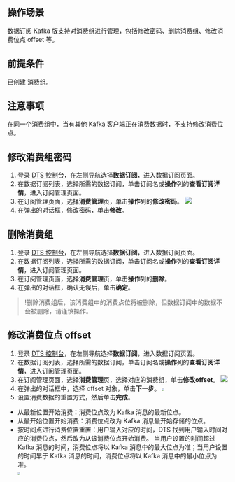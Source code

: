 ## 操作场景

数据订阅 Kafka 版支持对消费组进行管理，包括修改密码、删除消费组、修改消费位点 offset 等。

## 前提条件

已创建 [消费组](https://cloud.tencent.com/document/product/571/52377)。

## 注意事项

在同一个消费组中，当有其他 Kafka 客户端正在消费数据时，不支持修改消费位点。

## 修改消费组密码
1. 登录 [DTS 控制台](https://console.cloud.tencent.com/dts/dss)，在左侧导航选择**数据订阅**，进入数据订阅页面。
2. 在数据订阅列表，选择所需的数据订阅，单击订阅名或**操作**列的**查看订阅详情**，进入订阅管理页面。
3. 在订阅管理页面，选择**消费管理**页，单击**操作**列的**修改密码**。
![](https://qcloudimg.tencent-cloud.cn/raw/0c67de8c0bea38233d7f51a0ec15ed33.png)
4. 在弹出的对话框，修改密码，单击**修改**。

## 删除消费组
1. 登录 [DTS 控制台](https://console.cloud.tencent.com/dts/dss)，在左侧导航选择**数据订阅**，进入数据订阅页面。
2. 在数据订阅列表，选择所需的数据订阅，单击订阅名或**操作**列的**查看订阅详情**，进入订阅管理页面。
3. 在订阅管理页面，选择**消费管理**页，单击**操作**列的**删除**。
4. 在弹出的对话框，确认无误后，单击**确定**。
>!删除消费组后，该消费组中的消费点位将被删除，但数据订阅中的数据不会被删除，请谨慎操作。

## 修改消费位点 offset

1. 登录 [DTS 控制台](https://console.cloud.tencent.com/dts/dss)，在左侧导航选择**数据订阅**，进入数据订阅页面。
2. 在数据订阅列表，选择所需的数据订阅，单击订阅名或**操作**列的**查看订阅详情**，进入订阅管理页面。
3. 在订阅管理页面，选择**消费管理**页，选择对应的消费组，单击**修改offset**。
   ![](https://qcloudimg.tencent-cloud.cn/raw/e0de51ef6e49b24091ea334074154f76.png)
4. 在弹出的对话框中，选择 offset 对象，单击**下一步**。
   <img src="https://qcloudimg.tencent-cloud.cn/raw/46c27252f8bd772e61209e60d6849971.png" style="zoom:35%;" />	
5. 设置消费数据的重置方式，然后单击**完成**。

 - 从最新位置开始消费：消费位点改为 Kafka  消息的最新位点。
 - 从最开始位置开始消费：消费位点改为 Kafka  消息最开始存储的位点。
 - 按时间点进行消费位置重置：用户输入对应的时间，DTS 找到用户输入时间对应的消费位点，然后改为从该消费位点开始消费。
   当用户设置的时间超过 Kafka 消息的时间，消费位点将以 Kafka  消息中的最大位点为准；当用户设置的时间早于 Kafka  消息的时间，消费位点将以 Kafka  消息中的最小位点为准。	
    <img src="https://qcloudimg.tencent-cloud.cn/raw/c550886587a1813c0676209f3f448518.png" style="zoom:35%;" />

